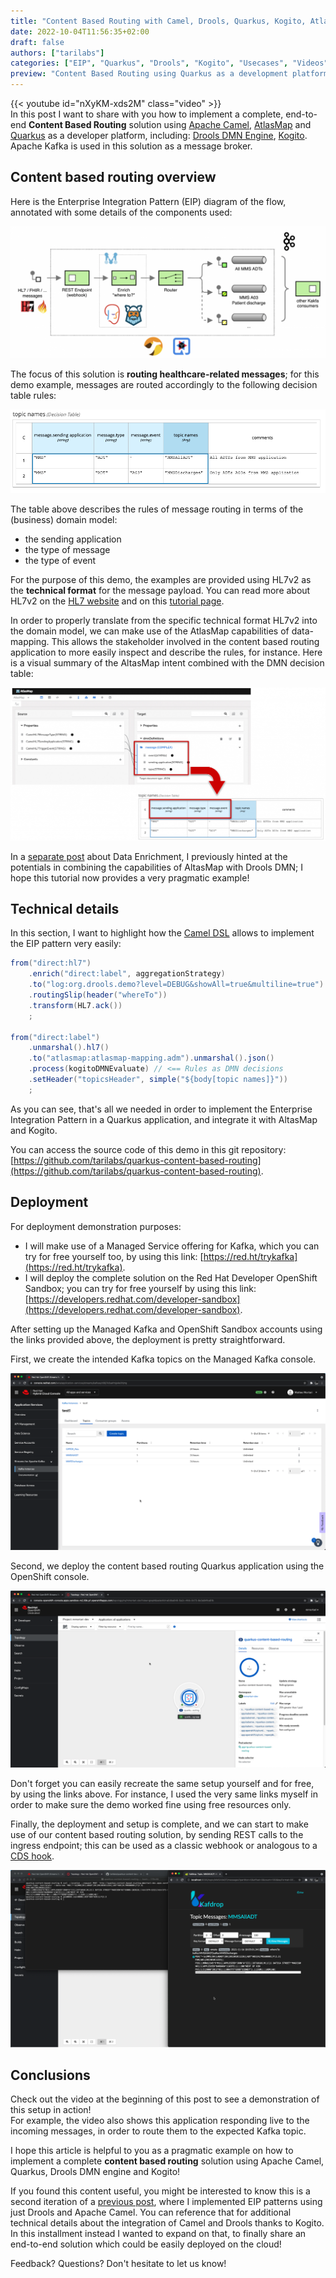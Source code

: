 ```yaml
---
title: "Content Based Routing with Camel, Drools, Quarkus, Kogito, AtlasMap and Apache Kafka!"
date: 2022-10-04T11:56:35+02:00
draft: false
authors: ["tarilabs"]
categories: ["EIP", "Quarkus", "Drools", "Kogito", "Usecases", "Videos"]
preview: "Content Based Routing using Quarkus as a development platform including Apache Camel, Drools DMN Engine, Kogito, AtlasMap and Apache Kafka!"
---
```


{{< youtube id="nXyKM-xds2M" class="video" >}}
<br/>
In this post I want to share with you how to implement a complete, end-to-end **Content Based Routing** solution using [Apache Camel](/#apache-camel-projects), [AtlasMap](https://www.atlasmap.io/) and [Quarkus](https://quarkus.io/) as a developer platform, including: [Drools DMN Engine](https://www.drools.org/learn/dmn.html), [Kogito](https://kogito.kie.org/). Apache Kafka is used in this solution as a message broker.

## Content based routing overview

Here is the Enterprise Integration Pattern (EIP) diagram of the flow, annotated with some details of the components used:

![EIP Diagram of the Content Based Routing application](./image-1536x646.png)

The focus of this solution is **routing healthcare-related messages**; for this demo example, messages are routed accordingly to the following decision table rules:

![Message Routing rules in a DMN decision table](./image-1.png)

The table above describes the rules of message routing in terms of the (business) domain model:

- the sending application
- the type of message
- the type of event

For the purpose of this demo, the examples are provided using HL7v2 as the **technical format** for the message payload. You can read more about HL7v2 on the [HL7 website](http://www.hl7.org/implement/standards/product_brief.cfm?product_id=185) and on this [tutorial page](https://cloud.google.com/healthcare-api/docs/concepts/hl7v2).

In order to properly translate from the specific technical format HL7v2 into the domain model, we can make use of the AtlasMap capabilities of data-mapping. This allows the stakeholder involved in the content based routing application to more easily inspect and describe the rules, for instance. Here is a visual summary of the AltasMap intent combined with the DMN decision table:

![Using AltasMap in combination with a DMN decision table](./image-2-1536x746.png)

In a [separate post](https://blog.kie.org/2022/01/data-enrichment-use-case-with-dmn-and-bpmn.html) about Data Enrichment, I previously hinted at the potentials in combining the capabilities of AltasMap with Drools DMN; I hope this tutorial now provides a very pragmatic example!

## Technical details

In this section, I want to highlight how the [Camel DSL](/manual/dsl.html) allows to implement the EIP pattern very easily:

```java
from("direct:hl7")
    .enrich("direct:label", aggregationStrategy)
    .to("log:org.drools.demo?level=DEBUG&showAll=true&multiline=true")
    .routingSlip(header("whereTo"))
    .transform(HL7.ack())
    ;

from("direct:label")
    .unmarshal().hl7()
    .to("atlasmap:atlasmap-mapping.adm").unmarshal().json()
    .process(kogitoDMNEvaluate) // <== Rules as DMN decisions
    .setHeader("topicsHeader", simple("${body[topic names]}"))
    ;
```

As you can see, that's all we needed in order to implement the Enterprise Integration Pattern in a Quarkus application, and integrate it with AltasMap and Kogito.

You can access the source code of this demo in this git repository: [https://github.com/tarilabs/quarkus-content-based-routing](https://github.com/tarilabs/quarkus-content-based-routing).

## Deployment

For deployment demonstration purposes:

- I will make use of a Managed Service offering for Kafka, which you can try for free yourself too, by using this link: [https://red.ht/trykafka](https://red.ht/trykafka).
- I will deploy the complete solution on the Red Hat Developer OpenShift Sandbox; you can try for free yourself by using this link: [https://developers.redhat.com/developer-sandbox](https://developers.redhat.com/developer-sandbox).

After setting up the Managed Kafka and OpenShift Sandbox accounts using the links provided above, the deployment is pretty straightforward.

First, we create the intended Kafka topics on the Managed Kafka console.

![Creating the topic (queues) in the Managed Kafka](./image-3.png)

Second, we deploy the content based routing Quarkus application using the OpenShift console.

![The content based routing application now deployed on OpenShift](./image-4.png)

Don't forget you can easily recreate the same setup yourself and for free, by using the links above.
For instance, I used the very same links myself in order to make sure the demo worked fine using free resources only.

Finally, the deployment and setup is complete, and we can start to make use of our content based routing solution, by sending REST calls to the ingress endpoint; this can be used as a classic webhook or analogous to a [CDS hook](https://cds-hooks.org/).

![Invoking the REST API with an EDI message payload in HL7v2 format, and it is routed to the correct queue](./image-5.png)

## Conclusions

Check out the video at the beginning of this post to see a demonstration of this setup in action!<br/>
For example, the video also shows this application responding live to the incoming messages, in order to route them to the expected Kafka topic.

I hope this article is helpful to you as a pragmatic example on how to implement a complete **content based routing** solution using Apache Camel, Quarkus, Drools DMN engine and Kogito!

If you found this content useful, you might be interested to know this is a second iteration of a [previous post](https://blog.kie.org/2021/06/intelligent-kafka-message-routing-using-drools-dmn-engine-and-apache-camel.html), where I implemented EIP patterns using just Drools and Apache Camel.
You can reference that for additional technical details about the integration of Camel and Drools thanks to Kogito.
In this installment instead I wanted to expand on that, to finally share an end-to-end solution which could be easily deployed on the cloud!

Feedback?
Questions?
Don't hesitate to let us know!
